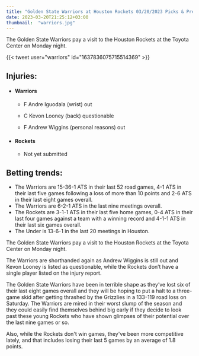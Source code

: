 ```yaml
---
title: "Golden State Warriors at Houston Rockets 03/20/2023 Picks & Preview"
date: 2023-03-20T21:25:12+03:00
thumbnail:  "warriors.jpg"
---
```

The Golden State Warriors pay a visit to the Houston Rockets at the Toyota Center on Monday night.
<!--more-->{{< tweet user="warriors" id="1637836075715514369" >}}

## Injuries:

  - #### Warriors

    - F Andre Iguodala (wrist) out

    - C Kevon Looney (back) questionable

    - F Andrew Wiggins (personal reasons) out

  - #### Rockets

    - Not yet submitted

## Betting trends:

  - The Warriors are 15-36-1 ATS in their last 52 road games, 4-1 ATS in their last five games following a loss of more than 10 points and 2-6 ATS in their last eight games overall.
  - The Warriors are 6-2-1 ATS in the last nine meetings overall. 
  - The Rockets are 3-1-1 ATS in their last five home games, 0-4 ATS in their last four games against a team with a winning record and 4-1-1 ATS in their last six games overall.
  - The Under is 13-6-1 in the last 20 meetings in Houston.

The Golden State Warriors pay a visit to the Houston Rockets at the Toyota Center on Monday night.

The Warriors are shorthanded again as Andrew Wiggins is still out and Kevon Looney is listed as questionable, while the Rockets don’t have a single player listed on the injury report.

The Golden State Warriors have been in terrible shape as they’ve lost six of their last eight games overall and they will be hoping to put a halt to a three-game skid after getting thrashed by the Grizzlies in a 133-119 road loss on Saturday. The Warriors are mired in their worst slump of the season and they could easily find themselves behind big early if they decide to look past these young Rockets who have shown glimpses of their potential over the last nine games or so.

Also, while the Rockets don't win games, they've been more competitive lately, and that includes losing their last 5 games by an average of 1.8 points.
